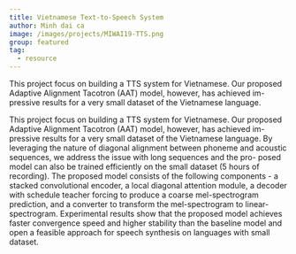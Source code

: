 ```yaml
---
title: Vietnamese Text-to-Speech System
author: Minh dai ca
image: /images/projects/MIWAI19-TTS.png
group: featured
tag:
  - resource
---
```


<!-- excerpt start -->

This project focus on building a TTS system for Vietnamese. Our proposed Adaptive Alignment Tacotron (AAT) model, however, has achieved im- pressive results for a very small dataset of the Vietnamese language.

<!-- excerpt end -->

This project focus on building a TTS system for Vietnamese. Our proposed Adaptive Alignment Tacotron (AAT) model, however, has achieved im- pressive results for a very small dataset of the Vietnamese language. By leveraging the nature of diagonal alignment between phoneme and acoustic sequences, we address the issue with long sequences and the pro- posed model can also be trained efficiently on the small dataset (5 hours of recording). The proposed model consists of the following components - a stacked convolutional encoder, a local diagonal attention module, a decoder with schedule teacher forcing to produce a coarse mel-spectrogram prediction, and a converter to transform the mel-spectrogram to linear-spectrogram. Experimental results show that the proposed model achieves faster convergence speed and higher stability than the baseline model and open a feasible approach for speech synthesis on languages with small dataset.
